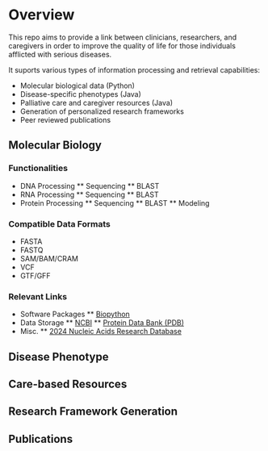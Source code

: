# Overview

This repo aims to provide a link between clinicians, researchers, and caregivers in order to improve the quality of life for those individuals afflicted with serious diseases.

It suports various types of information processing and retrieval capabilities:
  * Molecular biological data (Python)
  * Disease-specific phenotypes (Java)
  * Palliative care and caregiver resources (Java)
  * Generation of personalized research frameworks
  * Peer reviewed publications

## Molecular Biology
### Functionalities
   * DNA Processing
    ** Sequencing
    ** BLAST
  * RNA Processing
    ** Sequencing
    ** BLAST
  * Protein Processing
    ** Sequencing
    ** BLAST
    ** Modeling
### Compatible Data Formats
  * FASTA
  * FASTQ
  * SAM/BAM/CRAM
  * VCF
  * GTF/GFF
### Relevant Links
  * Software Packages
    ** [Biopython](https://biopython.org/docs/latest/index.html)
  * Data Storage
    ** [NCBI](https://www.ncbi.nlm.nih.gov/)
    ** [Protein Data Bank (PDB)](https://www.rcsb.org/)
  * Misc.
    ** [2024 Nucleic Acids Research Database](https://academic.oup.com/nar/article/52/D1/D1/7456037)


## Disease Phenotype

## Care-based Resources

## Research Framework Generation

## Publications
  